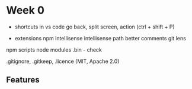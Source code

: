# Week 0

- shortcuts in vs code
 go back, split screen, action (ctrl + shift + P)

- extensions 
    npm intellisense 
    intellisense path
    better comments
    git lens

npm scripts
node modules 
.bin - check

.gitignore, .gitkeep, .licence (MIT, Apache 2.0)
 


## Features
